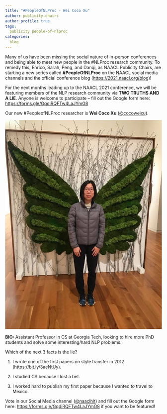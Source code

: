 ```yaml
---
title: "#PeopleOfNLProc - Wei Coco Xu"
author: publicity-chairs
author_profile: true
tags:
  publicity people-of-nlproc
categories:
  blog
---
```


Many of us have been missing the social nature of in-person conferences and being able to meet new people in the #NLProc research community. To remedy this, Enrico, Sarah, Peng, and Danqi, as NAACL Publicity Chairs, are starting a new series called **#PeopleOfNLProc** on the NAACL social media channels and the official conference blog (<https://2021.naacl.org/blog>)!

For the next months leading up to the NAACL 2021 conference, we will be featuring members of the NLP research community via **TWO TRUTHS AND A LIE**. Anyone is welcome to participate – fill out the Google form here: <https://forms.gle/GqdiRQFTw4LaJYmG8>


Our new #PeopleofNLProc researcher is **Wei Coco Xu** ([@cocoweixu](https://twitter.com/cocoweixu)).

![Photo of Wei Coco Xu](/assets/images/people-of-nlproc-blog/Wei_Coco_Xu.jpg)

**BIO:** Assistant Professor in CS at Georgia Tech, looking to hire more PhD students and solve some interesting/hard NLP problems.

Which of the next 3 facts is the lie?

1. I wrote one of the first papers on style transfer in 2012 (<https://bit.ly/3aeNtUy>).

2. I studied CS because I lost a bet.

3. I worked hard to publish my first paper because I wanted to travel to Mexico.

Vote in our Social Media channel ([@naaclhlt](https://twitter.com/NAACLHLT)) and fill out the Google form here: <https://forms.gle/GqdiRQFTw4LaJYmG8> if you want to be featured!

